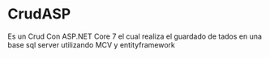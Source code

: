 # CrudASP
Es un Crud Con ASP.NET Core 7 el cual realiza el guardado de tados en una base sql server utilizando MCV y entityframework
